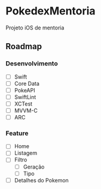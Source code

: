 # PokedexMentoria
Projeto iOS de mentoria

## Roadmap

### Desenvolvimento

- [ ] Swift
- [ ] Core Data
- [ ] PokeAPI
- [ ] SwiftLint
- [ ] XCTest
- [ ] MVVM-C
- [ ] ARC

### Feature
- [ ] Home
- [ ] Listagem
- [ ] Filtro
    - [ ] Geração
    - [ ] Tipo
- [ ] Detalhes do Pokemon